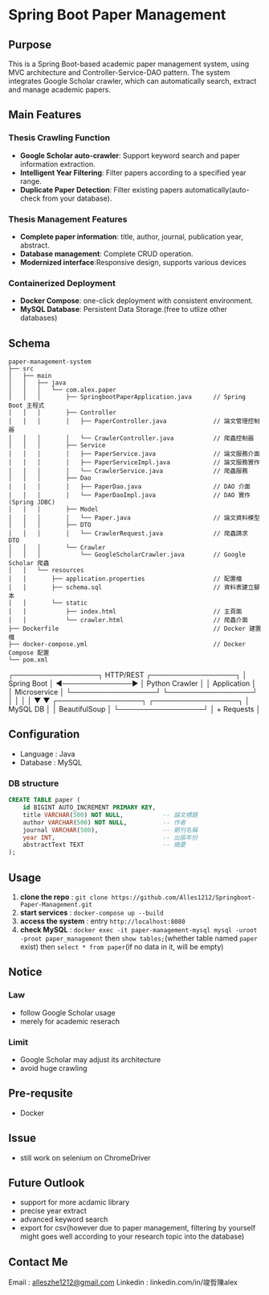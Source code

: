 # Spring Boot Paper Management
## Purpose
This is a Spring Boot-based academic paper management system, using MVC architecture and Controller-Service-DAO pattern. The system integrates Google Scholar crawler, which can automatically search, extract and manage academic papers.
## Main Features
### Thesis Crawling Function
- **Google Scholar auto-crawler**: Support keyword search and paper information extraction.
- **Intelligent Year Filtering**: Filter papers according to a specified year range.
- **Duplicate Paper Detection**: Filter existing papers automatically(auto-check from your database).

### Thesis Management Features
- **Complete paper information**: title, author, journal, publication year, abstract.
- **Database management**: Complete CRUD operation.
- **Modernized interface**:Responsive design, supports various devices

### Containerized Deployment
- **Docker Compose**: one-click deployment with consistent environment.
- **MySQL Database**: Persistent Data Storage.(free to utlize other databases)

## Schema
```plaintext
paper-management-system
├── src
│   ├── main
│   │   ├── java
│   │   │   └── com.alex.paper
│   │   │       ├── SpringbootPaperApplication.java      // Spring Boot 主程式
│   │   │       ├── Controller
│   │   │       │   ├── PaperController.java             // 論文管理控制器
│   │   │       │   └── CrawlerController.java           // 爬蟲控制器
│   │   │       ├── Service
│   │   │       │   ├── PaperService.java                // 論文服務介面
│   │   │       │   ├── PaperServiceImpl.java            // 論文服務實作
│   │   │       │   └── CrawlerService.java              // 爬蟲服務
│   │   │       ├── Dao
│   │   │       │   ├── PaperDao.java                    // DAO 介面
│   │   │       │   └── PaperDaoImpl.java                // DAO 實作 (Spring JDBC)
│   │   │       ├── Model
│   │   │       │   └── Paper.java                       // 論文資料模型
│   │   │       ├── DTO
│   │   │       │   └── CrawlerRequest.java              // 爬蟲請求 DTO
│   │   │       └── Crawler
│   │   │           └── GoogleScholarCrawler.java        // Google Scholar 爬蟲
│   │   └── resources
│   │       ├── application.properties                   // 配置檔
│   │       ├── schema.sql                               // 資料表建立腳本
│   │       └── static
│   │           ├── index.html                           // 主頁面
│   │           └── crawler.html                         // 爬蟲介面
├── Dockerfile                                           // Docker 建置檔
├── docker-compose.yml                                   // Docker Compose 配置
└── pom.xml
```
┌─────────────────┐    HTTP/REST    ┌─────────────────┐
│   Spring Boot   │ ◄──────────────► │  Python Crawler │
│   Application   │                 │   Microservice  │
└─────────────────┘                 └─────────────────┘
         │                                    │
         │                                    │
         ▼                                    ▼
┌─────────────────┐                 ┌─────────────────┐
│   MySQL DB      │                 │  BeautifulSoup  │
└─────────────────┘                 │  + Requests     │

## Configuration
- Language : Java
- Database : MySQL
### DB structure
```sql
CREATE TABLE paper (
    id BIGINT AUTO_INCREMENT PRIMARY KEY,
    title VARCHAR(500) NOT NULL,           -- 論文標題
    author VARCHAR(500) NOT NULL,          -- 作者
    journal VARCHAR(500),                  -- 期刊名稱
    year INT,                              -- 出版年份
    abstractText TEXT                      -- 摘要
);
```
## Usage
1. **clone the repo** : ```git clone https://github.com/Alles1212/Springboot-Paper-Management.git```
2. **start services** : ```docker-compose up --build```
3. **access the system** : entry ```http://localhost:8080```
4. **check MySQL** : ```docker exec -it paper-management-mysql mysql -uroot -proot paper_management``` then ```show tables;```(whether table named `paper` exist) then ```select * from paper```(if no data in it, will be empty)
## Notice
### Law
- follow Google Scholar usage
- merely for academic reserach

### Limit
- Google Scholar may adjust its architecture
- avoid huge crawling

## Pre-requsite
- Docker

## Issue
- still work on selenium on ChromeDriver

## Future Outlook
- support for more acdamic library
- precise year extract
- advanced keyword search
- export for csv(however due to paper management, filtering by yourself might goes well according to your research topic into the database)

## Contact Me
Email : alleszhe1212@gmail.com
Linkedin : linkedin.com/in/竣哲陳alex